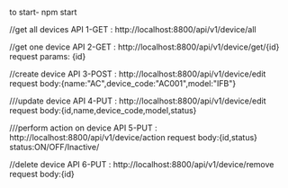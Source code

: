 to start-  npm start

//get all devices
API 1-GET : http://localhost:8800/api/v1/device/all

//get one device
API 2-GET : http://localhost:8800/api/v1/device/get/{id}
request params: {id}

//create device 
API 3-POST : http://localhost:8800/api/v1/device/edit 
request body:{name:"AC",device_code:"AC001",model:"IFB"}

///update device 
API 4-PUT : http://localhost:8800/api/v1/device/edit 
request body:{id,name,device_code,model,status}

///perform action on device 
API 5-PUT : http://localhost:8800/api/v1/device/action 
request body:{id,status}
status:ON/OFF/Inactive/

//delete device
API 6-PUT : http://localhost:8800/api/v1/device/remove 
request body:{id}